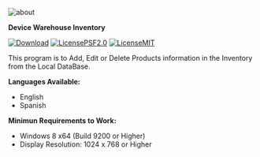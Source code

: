 ![about](https://github.com/EliezerB03/DWI/assets/77678499/ff7474cd-bb68-483f-9805-0acbee04e209)

**Device Warehouse Inventory**

[![Download](https://img.shields.io/badge/Download%20Latest-v2.1-purple?style=for-the-badge&logo=windows&logoColor=blue)](https://github.com/EliezerB03/DWI/releases/latest)
[![LicensePSF2.0](https://img.shields.io/badge/License-PSF%202.0-orange?style=for-the-badge&logo=git&logoColor=white)](https://docs.python.org/3/license.html)
[![LicenseMIT](https://img.shields.io/badge/License-MIT-orange?style=for-the-badge&logo=git&logoColor=white)](https://opensource.org/license/mit)

This program is to Add, Edit or Delete Products information in the Inventory from the Local DataBase.

**Languages Available:**
- English
- Spanish

**Minimun Requirements to Work:**
- Windows 8 x64 (Build 9200 or Higher)
- Display Resolution: 1024 x 768 or Higher
